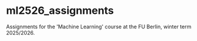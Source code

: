 # ml2526_assignments
Assignments for the 'Machine Learning' course at the FU Berlin, winter term 2025/2026.

